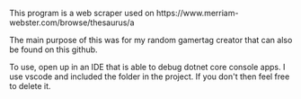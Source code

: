 <p>This program is a web scraper used on https://www.merriam-webster.com/browse/thesaurus/a </p>
<p>The main purpose of this was for my random gamertag creator that can also be found on this github. </p>

<p>To use, open up in an IDE that is able to debug dotnet core console apps. I use vscode and included the folder in the project. If you don't then feel free to delete it.</p>
